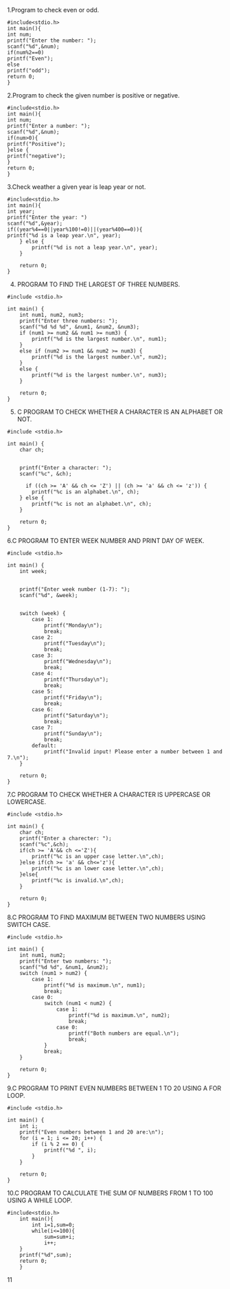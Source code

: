 1.Program to check even or odd.
```
#include<stdio.h>
int main(){
int num;
printf("Enter the number: ");
scanf("%d",&num);
if(num%2==0)
printf("Even");
else
printf("odd");
return 0;
}

```
2.Program to check the given number is positive or negative.
```
#include<stdio.h>
int main(){
int num;
printf("Enter a number: ");
scanf("%d",&num);
if(num>0){
printf("Positive");
}else {
printf("negative");
}
return 0;
}
```
3.Check weather a given year is leap year or not.
```
#include<stdio.h>
int main(){
int year;
printf("Enter the year: ")
scanf("%d",&year);
if((year%4==0||year%100!=0)||(year%400==0)){
printf("%d is a leap year.\n", year);
    } else {
        printf("%d is not a leap year.\n", year);
    }

    return 0;
}
```
4. PROGRAM TO FIND THE LARGEST OF THREE NUMBERS.
```
#include <stdio.h>

int main() {
    int num1, num2, num3;
    printf("Enter three numbers: ");
    scanf("%d %d %d", &num1, &num2, &num3);
    if (num1 >= num2 && num1 >= num3) {
        printf("%d is the largest number.\n", num1);
    }
    else if (num2 >= num1 && num2 >= num3) {
        printf("%d is the largest number.\n", num2);
    }
    else {
        printf("%d is the largest number.\n", num3);
    }

    return 0;
}
```
5. C PROGRAM TO CHECK WHETHER A CHARACTER IS AN ALPHABET OR NOT.
```
#include <stdio.h>

int main() {
    char ch;

    
    printf("Enter a character: ");
    scanf("%c", &ch);

      if ((ch >= 'A' && ch <= 'Z') || (ch >= 'a' && ch <= 'z')) {
        printf("%c is an alphabet.\n", ch);
    } else {
        printf("%c is not an alphabet.\n", ch);
    }

    return 0;
}
```
6.C PROGRAM TO ENTER WEEK NUMBER AND PRINT DAY OF WEEK.
```
#include <stdio.h>

int main() {
    int week;

    
    printf("Enter week number (1-7): ");
    scanf("%d", &week);

    
    switch (week) {
        case 1:
            printf("Monday\n");
            break;
        case 2:
            printf("Tuesday\n");
            break;
        case 3:
            printf("Wednesday\n");
            break;
        case 4:
            printf("Thursday\n");
            break;
        case 5:
            printf("Friday\n");
            break;
        case 6:
            printf("Saturday\n");
            break;
        case 7:
            printf("Sunday\n");
            break;
        default:
            printf("Invalid input! Please enter a number between 1 and 7.\n");
    }

    return 0;
}
```
7.C PROGRAM TO CHECK WHETHER A CHARACTER IS UPPERCASE OR LOWERCASE.
```
#include <stdio.h>

int main() {
    char ch;
    printf("Enter a charecter: ");
    scanf("%c",&ch);
    if(ch >= 'A'&& ch <='Z'){
        printf("%c is an upper case letter.\n",ch);
    }else if(ch >= 'a' && ch<='z'){
        printf("%c is an lower case letter.\n",ch);
    }else{
        printf("%c is invalid.\n",ch);
    }

    return 0;
}
```
8.C PROGRAM TO FIND MAXIMUM BETWEEN TWO NUMBERS USING SWITCH CASE.
```
#include <stdio.h>

int main() {
    int num1, num2;
    printf("Enter two numbers: ");
    scanf("%d %d", &num1, &num2);
    switch (num1 > num2) {
        case 1:
            printf("%d is maximum.\n", num1);
            break;
        case 0:
            switch (num1 < num2) {
                case 1:
                    printf("%d is maximum.\n", num2);
                    break;
                case 0:
                    printf("Both numbers are equal.\n");
                    break;
            }
            break;
    }

    return 0;
}
```
9.C PROGRAM TO PRINT EVEN NUMBERS BETWEEN 1 TO 20 USING A FOR LOOP.
```
#include <stdio.h>

int main() {
    int i;
    printf("Even numbers between 1 and 20 are:\n");
    for (i = 1; i <= 20; i++) {
        if (i % 2 == 0) {   
            printf("%d ", i);
        }
    }

    return 0;
}
```
10.C PROGRAM TO CALCULATE THE SUM OF NUMBERS FROM 1 TO 100 USING A WHILE LOOP.
```
#include<stdio.h>
    int main(){
        int i=1,sum=0;
        while(i<=100){
            sum=sum+i;
            i++;
    }
    printf("%d",sum);
    return 0;
    }
```
11



